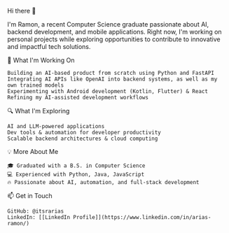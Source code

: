 Hi there 👋

I'm Ramon, a recent Computer Science graduate passionate about AI, backend development, and mobile applications. Right now, I'm working on personal projects while exploring opportunities to contribute to innovative and impactful tech solutions.

🚀 What I'm Working On

    Building an AI-based product from scratch using Python and FastAPI
    Integrating AI APIs like OpenAI into backend systems, as well as my own trained models
    Experimenting with Android development (Kotlin, Flutter) & React
    Refining my AI-assisted development workflows

🔍 What I'm Exploring

    AI and LLM-powered applications
    Dev tools & automation for developer productivity
    Scalable backend architectures & cloud computing

💡 More About Me

    🎓 Graduated with a B.S. in Computer Science
    💻 Experienced with Python, Java, JavaScript
    🔥 Passionate about AI, automation, and full-stack development

📫 Get in Touch

    GitHub: @itsrarias
    LinkedIn: [[LinkedIn Profile]](https://www.linkedin.com/in/arias-ramon/)

